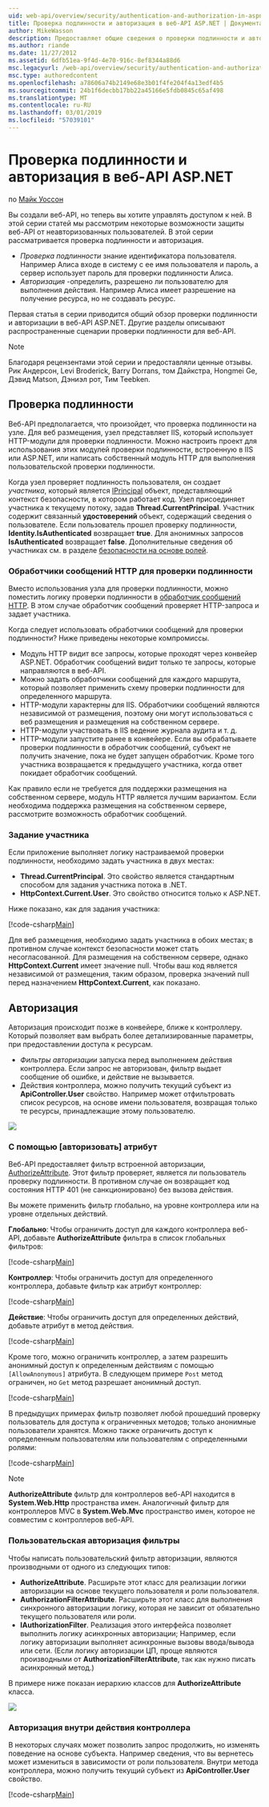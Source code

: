 ```yaml
---
uid: web-api/overview/security/authentication-and-authorization-in-aspnet-web-api
title: Проверка подлинности и авторизация в веб-API ASP.NET | Документация Майкрософт
author: MikeWasson
description: Предоставляет общие сведения о проверки подлинности и авторизации в веб-API ASP.NET.
ms.author: riande
ms.date: 11/27/2012
ms.assetid: 6dfb51ea-9f4d-4e70-916c-8ef8344a88d6
msc.legacyurl: /web-api/overview/security/authentication-and-authorization-in-aspnet-web-api
msc.type: authoredcontent
ms.openlocfilehash: a78606a74b2149e68e3b01f4fe204f4a13edf4b5
ms.sourcegitcommit: 24b1f6decbb17bb22a45166e5fdb0845c65af498
ms.translationtype: MT
ms.contentlocale: ru-RU
ms.lasthandoff: 03/01/2019
ms.locfileid: "57039101"
---
```

<a name="authentication-and-authorization-in-aspnet-web-api"></a>Проверка подлинности и авторизация в веб-API ASP.NET
====================
по [Майк Уоссон](https://github.com/MikeWasson)

Вы создали веб-API, но теперь вы хотите управлять доступом к ней. В этой серии статей мы рассмотрим некоторые возможности защиты веб-API от неавторизованных пользователей. В этой серии рассматривается проверка подлинности и авторизация.

- *Проверка подлинности* знание идентификатора пользователя. Например Алиса входе в систему с ее имя пользователя и пароль, а сервер использует пароль для проверки подлинности Алиса.
- *Авторизация* -определить, разрешено ли пользователю для выполнения действия. Например Алиса имеет разрешение на получение ресурса, но не создавать ресурс.

Первая статья в серии приводится общий обзор проверки подлинности и авторизации в веб-API ASP.NET. Другие разделы описывают распространенные сценарии проверки подлинности для веб-API.

> [!NOTE]
> Благодаря рецензентами этой серии и предоставляли ценные отзывы. Рик Андерсон, Levi Broderick, Barry Dorrans, том Дайкстра, Hongmei Ge, Дэвид Matson, Дэниэл рот, Тим Teebken.


## <a name="authentication"></a>Проверка подлинности

Веб-API предполагается, что произойдет, что проверка подлинности на узле. Для веб размещения, узел представляет IIS, который использует HTTP-модули для проверки подлинности. Можно настроить проект для использования этих модулей проверки подлинности, встроенную в IIS или ASP.NET, или написать собственный модуль HTTP для выполнения пользовательской проверки подлинности.

Когда узел проверяет подлинность пользователя, он создает *участника*, который является [IPrincipal](https://msdn.microsoft.com/library/System.Security.Principal.IPrincipal.aspx) объект, представляющий контекст безопасности, в котором работает код. Узел присоединяет участника к текущему потоку, задав **Thread.CurrentPrincipal**. Участник содержит связанный **удостоверений** объект, содержащий сведения о пользователе. Если пользователь прошел проверку подлинности, **Identity.IsAuthenticated** возвращает **true**. Для анонимных запросов **IsAuthenticated** возвращает **false**. Дополнительные сведения об участниках см. в разделе [безопасности на основе ролей](https://msdn.microsoft.com/library/shz8h065.aspx).

### <a name="http-message-handlers-for-authentication"></a>Обработчики сообщений HTTP для проверки подлинности

Вместо использования узла для проверки подлинности, можно поместить логику проверки подлинности в [обработчик сообщений HTTP](../advanced/http-message-handlers.md). В этом случае обработчик сообщений проверяет HTTP-запроса и задает участника.

Когда следует использовать обработчики сообщений для проверки подлинности? Ниже приведены некоторые компромиссы.

- Модуль HTTP видит все запросы, которые проходят через конвейер ASP.NET. Обработчик сообщений видит только те запросы, которые направляются в веб-API.
- Можно задать обработчики сообщений для каждого маршрута, который позволяет применить схему проверки подлинности для определенного маршрута.
- HTTP-модули характерны для IIS. Обработчики сообщений являются независимой от размещения, поэтому они могут использоваться с веб размещения и размещения на собственном сервере.
- HTTP-модули участвовать в IIS ведение журнала аудита и т. д.
- HTTP-модули запустите ранее в конвейере. Если вы обрабатываете проверки подлинности в обработчик сообщений, субъект не получить значение, пока не будет запущен обработчик. Кроме того участника возвращается к предыдущего участника, когда ответ покидает обработчик сообщений.

Как правило если не требуется для поддержки размещения на собственном сервере, модуль HTTP является лучшим вариантом. Если необходима поддержка размещения на собственном сервере, рассмотрите возможность обработчик сообщений.

### <a name="setting-the-principal"></a>Задание участника

Если приложение выполняет логику настраиваемой проверки подлинности, необходимо задать участника в двух местах:

- **Thread.CurrentPrincipal**. Это свойство является стандартным способом для задания участника потока в .NET.
- **HttpContext.Current.User**. Это свойство относится только к ASP.NET.

Ниже показано, как для задания участника:

[!code-csharp[Main](authentication-and-authorization-in-aspnet-web-api/samples/sample1.cs)]

Для веб размещения, необходимо задать участника в обоих местах; в противном случае контекст безопасности может стать несогласованной. Для размещения на собственном сервере, однако **HttpContext.Current** имеет значение null. Чтобы ваш код является независимой от размещения, таким образом, проверка значений null перед назначением **HttpContext.Current**, как показано.

## <a name="authorization"></a>Авторизация

Авторизация происходит позже в конвейере, ближе к контроллеру. Который позволяет вам выбрать более детализированные параметры, при предоставлении доступа к ресурсам.

- *Фильтры авторизации* запуска перед выполнением действия контроллера. Если запрос не авторизован, фильтр выдает сообщение об ошибке, и действие не вызывается.
- Действия контроллера, можно получить текущий субъект из **ApiController.User** свойство. Например может отфильтровать список ресурсов, на основе имени пользователя, возвращая только те ресурсы, принадлежащие этому пользователю.

![](authentication-and-authorization-in-aspnet-web-api/_static/image1.png)

<a id="auth3"></a>
### <a name="using-the-authorize-attribute"></a>С помощью [авторизовать] атрибут

Веб-API предоставляет фильтр встроенной авторизации, [AuthorizeAttribute](https://msdn.microsoft.com/library/system.web.http.authorizeattribute.aspx). Этот фильтр проверяет, является ли пользователь проверку подлинности. В противном случае он возвращает код состояния HTTP 401 (не санкционировано) без вызова действия.

Вы можете применить фильтр глобально, на уровне контроллера или на уровне отдельных действий.

**Глобально**: Чтобы ограничить доступ для каждого контроллера веб-API, добавьте **AuthorizeAttribute** фильтра в список глобальных фильтров:

[!code-csharp[Main](authentication-and-authorization-in-aspnet-web-api/samples/sample2.cs)]

**Контроллер**: Чтобы ограничить доступ для определенного контроллера, добавьте фильтр как атрибут контроллер:

[!code-csharp[Main](authentication-and-authorization-in-aspnet-web-api/samples/sample3.cs)]

**Действие**: Чтобы ограничить доступ для определенных действий, добавьте атрибут в метод действия.

[!code-csharp[Main](authentication-and-authorization-in-aspnet-web-api/samples/sample4.cs)]

Кроме того, можно ограничить контроллер, а затем разрешить анонимный доступ к определенным действиям с помощью `[AllowAnonymous]` атрибута. В следующем примере `Post` метод ограничен, но `Get` метод разрешает анонимный доступ.

[!code-csharp[Main](authentication-and-authorization-in-aspnet-web-api/samples/sample5.cs)]

В предыдущих примерах фильтр позволяет любой прошедший проверку пользователь для доступа к ограниченных методов; только анонимные пользователи хранятся. Можно также ограничить доступ к определенным пользователям или пользователям с определенными ролями:

[!code-csharp[Main](authentication-and-authorization-in-aspnet-web-api/samples/sample6.cs)]

> [!NOTE]
> **AuthorizeAttribute** фильтр для контроллеров веб-API находится в **System.Web.Http** пространства имен. Аналогичный фильтр для контроллеров MVC в **System.Web.Mvc** пространство имен, которое не совместим с контроллеров веб-API.


### <a name="custom-authorization-filters"></a>Пользовательская авторизация фильтры

Чтобы написать пользовательский фильтр авторизации, являются производными от одного из следующих типов:

- **AuthorizeAttribute**. Расширьте этот класс для реализации логики авторизации на основе текущего пользователя и роли пользователя.
- **AuthorizationFilterAttribute**. Расширьте этот класс для выполнения синхронного авторизации логику, которая не зависит от обязательно текущего пользователя или роли.
- **IAuthorizationFilter**. Реализация этого интерфейса позволяет выполнить логику асинхронных авторизации; Например, если логику авторизации выполняет асинхронные вызовы ввода/вывода или сети. (Если логику авторизации ЦП, проще являются производными от **AuthorizationFilterAttribute**, так как нужно писать асинхронный метод.)

В примере ниже показан иерархию классов для **AuthorizeAttribute** класса.

![](authentication-and-authorization-in-aspnet-web-api/_static/image2.png)

### <a name="authorization-inside-a-controller-action"></a>Авторизация внутри действия контроллера

В некоторых случаях может позволить запрос продолжить, но изменять поведение на основе субъекта. Например сведения, что вы вернетесь может измениться в зависимости от роли пользователя. Внутри метода контроллера, можно получить текущий субъект из **ApiController.User** свойство.

[!code-csharp[Main](authentication-and-authorization-in-aspnet-web-api/samples/sample7.cs)]
